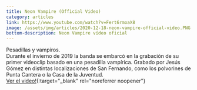 ```yaml
---
title: Neon Vampire (Official Video)
category: articles
link: https://www.youtube.com/watch?v=Fert6rmoaX8
image: /assets/img/articles/2020-12-18-neon-vampire-official-video.PNG
bottom-description: Neon Vampire vídeo oficial
---
```

Pesadillas y vampiros.
<br>
Durante el invierno de 2019 la banda se embarcó en la grabación de su primer videoclip basado en una pesadilla vampírica. Grabado por Jesús Gómez en distintas localizaciones de San Fernando, como los polvorines de Punta Cantera o la Casa de la Juventud.
<br>
[Ver el video!](https://www.youtube.com/watch?v=Fert6rmoaX8){:target="_blank" rel="noreferrer noopener"}